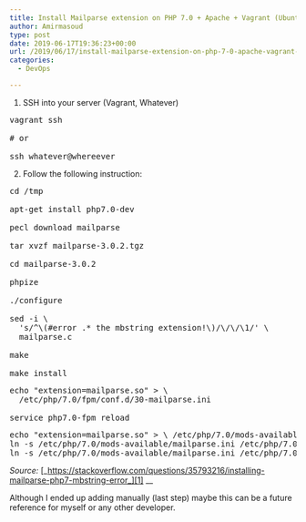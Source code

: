 ```yaml
---
title: Install Mailparse extension on PHP 7.0 + Apache + Vagrant (Ubuntu)
author: Amirmasoud
type: post
date: 2019-06-17T19:36:23+00:00
url: /2019/06/17/install-mailparse-extension-on-php-7-0-apache-vagrant-ubuntu/
categories:
  - DevOps

---
```

1. SSH into your server (Vagrant, Whatever)

<pre class="EnlighterJSRAW" data-enlighter-language="generic" data-enlighter-theme="" data-enlighter-highlight="" data-enlighter-linenumbers="false" data-enlighter-lineoffset="" data-enlighter-title="" data-enlighter-group="">vagrant ssh

# or

ssh whatever@whereever</pre>

2. Follow the following instruction:

<pre class="EnlighterJSRAW" data-enlighter-language="msdos" data-enlighter-theme="" data-enlighter-highlight="" data-enlighter-linenumbers="false" data-enlighter-lineoffset="" data-enlighter-title="" data-enlighter-group="">cd /tmp

apt-get install php7.0-dev

pecl download mailparse

tar xvzf mailparse-3.0.2.tgz

cd mailparse-3.0.2

phpize

./configure

sed -i \
  's/^\(#error .* the mbstring extension!\)/\/\/\1/' \
  mailparse.c

make

make install</pre>

<pre class="EnlighterJSRAW" data-enlighter-language="msdos" data-enlighter-theme="" data-enlighter-highlight="" data-enlighter-linenumbers="" data-enlighter-lineoffset="" data-enlighter-title="" data-enlighter-group="">echo "extension=mailparse.so" > \
  /etc/php/7.0/fpm/conf.d/30-mailparse.ini

service php7.0-fpm reload</pre>

<pre class="EnlighterJSRAW" data-enlighter-language="generic" data-enlighter-theme="" data-enlighter-highlight="" data-enlighter-linenumbers="" data-enlighter-lineoffset="" data-enlighter-title="" data-enlighter-group="">echo "extension=mailparse.so" > \ /etc/php/7.0/mods-available/mailparse.ini 
ln -s /etc/php/7.0/mods-available/mailparse.ini /etc/php/7.0/cli/conf.d/30-mailparse.ini 
ln -s /etc/php/7.0/mods-available/mailparse.ini /etc/php/7.0/cli/conf.d/30-mailparse.ini</pre>

_Source:_ [_https://stackoverflow.com/questions/35793216/installing-mailparse-php7-mbstring-error_][1] __

Although I ended up adding manually (last step) maybe this can be a future reference for myself or any other developer.

 [1]: https://stackoverflow.com/questions/35793216/installing-mailparse-php7-mbstring-error